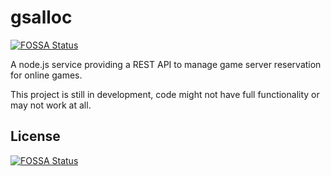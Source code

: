 # gsalloc
[![FOSSA Status](https://app.fossa.io/api/projects/git%2Bgithub.com%2FKiaArmani%2Fgsalloc.svg?type=shield)](https://app.fossa.io/projects/git%2Bgithub.com%2FKiaArmani%2Fgsalloc?ref=badge_shield)

A node.js service providing a REST API to manage game server reservation for online games.

This project is still in development, code might not have full functionality or may not work at all.


## License
[![FOSSA Status](https://app.fossa.io/api/projects/git%2Bgithub.com%2FKiaArmani%2Fgsalloc.svg?type=large)](https://app.fossa.io/projects/git%2Bgithub.com%2FKiaArmani%2Fgsalloc?ref=badge_large)